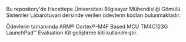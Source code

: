 Bu repository'de Hacettepe Üniversitesi Bilgisayar Mühendisliği Gömülü Sistemler Labarotuvarı dersinde verilen ödevlerin kodları bulunmaktadır. 

Ödevlerin tamamında ARM® Cortex®-M4F Based MCU TM4C123G LaunchPad™ Evaluation Kit geliştirme kiti kullanılmıştır.
